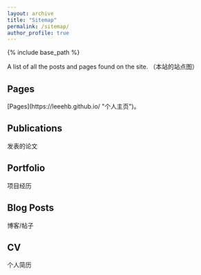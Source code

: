 ```yaml
---
layout: archive
title: "Sitemap"
permalink: /sitemap/
author_profile: true
---
```


{% include base_path %}

A list of all the posts and pages found on the site. （本站的站点图）

<h2>Pages</h2>
 [Pages](https://leeehb.github.io/ "个人主页")。

<h2>Publications</h2>
发表的论文

<h2>Portfolio</h2>
项目经历

<h2>Blog Posts</h2>
博客/帖子

<h2>CV</h2>
个人简历



